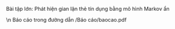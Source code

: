 Bài tập lớn: Phát hiện gian lận thẻ tín dụng bằng mô hình Markov ẩn

\n
Báo cáo trong đường dẫn /Báo cáo/baocao.pdf
